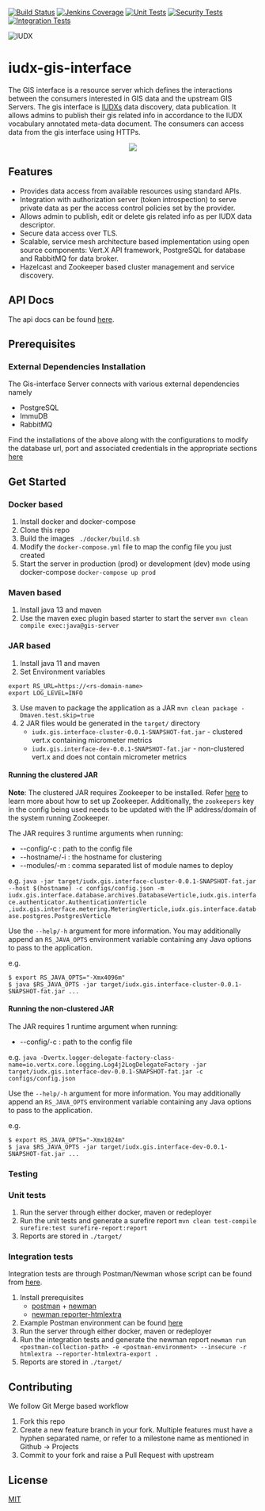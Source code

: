 [![Build Status](https://img.shields.io/jenkins/build?jobUrl=https%3A%2F%2Fjenkins.iudx.io%2Fjob%2Fiudx%2520gis-interface%2520%28v3.5.0%29%2520pipeline%2F)](https://jenkins.iudx.io/job/iudx%20gis-interface%20(v3.5.0)%20pipeline/lastBuild/)
[![Jenkins Coverage](https://img.shields.io/jenkins/coverage/jacoco?jobUrl=https%3A%2F%2Fjenkins.iudx.io%2Fjob%2Fiudx%2520gis-interface%2520%28v3.5.0%29%2520pipeline%2F)](https://jenkins.iudx.io/job/iudx%20gis-interface%20(v3.5.0)%20pipeline/lastBuild/jacoco/)
[![Unit Tests](https://img.shields.io/jenkins/tests?jobUrl=https%3A%2F%2Fjenkins.iudx.io%2Fjob%2Fiudx%2520gis-interface%2520%28v3.5.0%29%2520pipeline%2F)](https://jenkins.iudx.io/job/iudx%20gis-interface%20(v3.5.0)%20pipeline/lastBuild/testReport/)
[![Security Tests](https://img.shields.io/jenkins/build?jobUrl=https%3A%2F%2Fjenkins.iudx.io%2Fjob%2Fiudx%2520gis-interface%2520%28v3.5.0%29%2520pipeline%2F&label=security%20tests)](https://jenkins.iudx.io/job/iudx%20gis-interface%20(v3.5.0)%20pipeline/lastBuild/zap/)
[![Integration Tests](https://img.shields.io/jenkins/build?jobUrl=https%3A%2F%2Fjenkins.iudx.io%2Fjob%2Fiudx%2520gis-interface%2520%28v3.5.0%29%2520pipeline%2F&label=integration%20tests)](https://jenkins.iudx.io/job/iudx%20gis-interface%20(v3.5.0)%20pipeline/lastBuild/Integration_20Test_20Report/)

![IUDX](./docs/iudx.png)

# iudx-gis-interface
The GIS interface is a resource server which defines the interactions between the consumers interested in GIS data and the upstream GIS Servers.
The gis interface is [IUDXs](https://iudx.org.in) data discovery, data publication.
It allows admins to publish their gis related info in accordance to the IUDX vocabulary annotated meta-data document.
The consumers can access data from the gis interface using HTTPs.

<p align="center">
<img src="./docs/gis_server_overview.png">
</p>


## Features

- Provides data access from available resources using standard APIs.
- Integration with authorization server (token introspection) to serve private data as per the access control policies set by the provider.
- Allows admin to publish, edit or delete gis related info as per IUDX data descriptor.
- Secure data access over TLS.
- Scalable, service mesh architecture based implementation using open source components: Vert.X API framework, PostgreSQL for database and RabbitMQ for data broker.
- Hazelcast and Zookeeper based cluster management and service discovery.

## API Docs
The api docs can be found [here](https://gis.iudx.org.in/apis).

## Prerequisites
### External Dependencies Installation

The Gis-interface Server connects with various external dependencies namely
- PostgreSQL
- ImmuDB
- RabbitMQ

Find the installations of the above along with the configurations to modify the database url, port and associated credentials in the appropriate sections
[here](SETUP.md)

## Get Started

### Docker based
1. Install docker and docker-compose
2. Clone this repo
3. Build the images
   ` ./docker/build.sh`
4. Modify the `docker-compose.yml` file to map the config file you just created
5. Start the server in production (prod) or development (dev) mode using docker-compose
   ` docker-compose up prod `


### Maven based
1. Install java 13 and maven
2. Use the maven exec plugin based starter to start the server
   `mvn clean compile exec:java@gis-server`

### JAR based
1. Install java 11 and maven
2. Set Environment variables
```
export RS_URL=https://<rs-domain-name>
export LOG_LEVEL=INFO
```
3. Use maven to package the application as a JAR
   `mvn clean package -Dmaven.test.skip=true`
4. 2 JAR files would be generated in the `target/` directory
    - `iudx.gis.interface-cluster-0.0.1-SNAPSHOT-fat.jar` - clustered vert.x containing micrometer metrics
    - `iudx.gis.interface-dev-0.0.1-SNAPSHOT-fat.jar` - non-clustered vert.x and does not contain micrometer metrics

#### Running the clustered JAR

**Note**: The clustered JAR requires Zookeeper to be installed. Refer [here](https://zookeeper.apache.org/doc/r3.3.3/zookeeperStarted.html) to learn more about how to set up Zookeeper. Additionally, the `zookeepers` key in the config being used needs to be updated with the IP address/domain of the system running Zookeeper.

The JAR requires 3 runtime arguments when running:

* --config/-c : path to the config file
* --hostname/-i : the hostname for clustering
* --modules/-m : comma separated list of module names to deploy

e.g. `java -jar target/iudx.gis.interface-cluster-0.0.1-SNAPSHOT-fat.jar  --host $(hostname) -c configs/config.json -m iudx.gis.interface.database.archives.DatabaseVerticle,iudx.gis.interface.authenticator.AuthenticationVerticle
,iudx.gis.interface.metering.MeteringVerticle,iudx.gis.interface.database.postgres.PostgresVerticle`

Use the `--help/-h` argument for more information. You may additionally append an `RS_JAVA_OPTS` environment variable containing any Java options to pass to the application.

e.g.
```
$ export RS_JAVA_OPTS="-Xmx4096m"
$ java $RS_JAVA_OPTS -jar target/iudx.gis.interface-cluster-0.0.1-SNAPSHOT-fat.jar ...
```

#### Running the non-clustered JAR
The JAR requires 1 runtime argument when running:

* --config/-c : path to the config file

e.g. `java -Dvertx.logger-delegate-factory-class-name=io.vertx.core.logging.Log4j2LogDelegateFactory -jar target/iudx.gis.interface-dev-0.0.1-SNAPSHOT-fat.jar -c configs/config.json`

Use the `--help/-h` argument for more information. You may additionally append an `RS_JAVA_OPTS` environment variable containing any Java options to pass to the application.

e.g.
```
$ export RS_JAVA_OPTS="-Xmx1024m"
$ java $RS_JAVA_OPTS -jar target/iudx.gis.interface-dev-0.0.1-SNAPSHOT-fat.jar ...
```

### Testing

### Unit tests
1. Run the server through either docker, maven or redeployer
2. Run the unit tests and generate a surefire report
   `mvn clean test-compile surefire:test surefire-report:report`
3. Reports are stored in `./target/`
### Integration tests
Integration tests are through Postman/Newman whose script can be found from [here](src/test/resources/IUDX_GIS_Server_APIs(v3.5.0).postman_collection.json).
1. Install prerequisites
   - [postman](https://www.postman.com/) + [newman](https://www.npmjs.com/package/newman)
   - [newman reporter-htmlextra](https://www.npmjs.com/package/newman-reporter-htmlextra)
2. Example Postman environment can be found [here](src/test/resources/gis.iudx.io.postman_environment.json)
3. Run the server through either docker, maven or redeployer
4. Run the integration tests and generate the newman report
   `newman run <postman-collection-path> -e <postman-environment> --insecure -r htmlextra --reporter-htmlextra-export .`
5. Reports are stored in `./target/`

## Contributing
We follow Git Merge based workflow
1. Fork this repo
2. Create a new feature branch in your fork. Multiple features must have a hyphen separated name, or refer to a milestone name as mentioned in Github -> Projects
3. Commit to your fork and raise a Pull Request with upstream

## License
[MIT](./LICENSE.txt)
